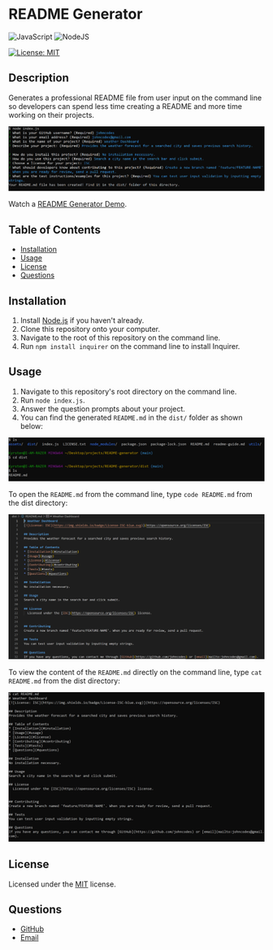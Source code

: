 # README Generator
![JavaScript](https://img.shields.io/badge/javascript-%23323330.svg?style=for-the-badge&logo=javascript&logoColor=%23F7DF1E)
![NodeJS](https://img.shields.io/badge/node.js-6DA55F?style=for-the-badge&logo=node.js&logoColor=white)

[![License: MIT](https://img.shields.io/badge/License-MIT-yellow.svg)](https://choosealicense.com/licenses/mit/)

## Description
Generates a professional README file from user input on the command line so developers can spend less time creating a README and more time working on their projects.

![README Generator Screenshot](assets/images/READMEgenerator-sc.png)

Watch a [README Generator Demo](https://drive.google.com/file/d/1pXGsmqtP4yzJLmhAmLO7_MWLS7ys1ahR/view?usp=sharing).

## Table of Contents
* [Installation](#installation)
* [Usage](#usage)
* [License](#license)
* [Questions](#questions)

## Installation
1. Install [Node.js](https://nodejs.org/en/) if you haven't already.
2. Clone this repository onto your computer.
3. Navigate to the root of this repository on the command line.
4. Run `npm install inquirer` on the command line to install Inquirer.

## Usage
1. Navigate to this repository's root directory on the command line.
2. Run `node index.js`.
3. Answer the question prompts about your project.
4. You can find the generated `README.md` in the `dist/` folder as shown below:

![Generated README.md file in dist/ folder](assets/images/dist-sc.png)

To open the `README.md` from the command line, type `code README.md` from the dist directory:

![README.md opened in VSCode](assets/images/READMEcode-sc.png)

To view the content of the `README.md` directly on the command line, type `cat README.md` from the dist directory:

![Text content of generated README.md on the command line](assets/images/catREADME-sc.png)

## License
Licensed under the [MIT](https://choosealicense.com/licenses/mit/) license.

## Questions
- [GitHub](https://github.com/kg-phantom)
- [Email](mailto:ksurbayan@gmail.com)
